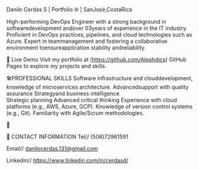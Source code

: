 Danilo Cerdas S | Portfolio 🌐 | SanJosé,CostaRica  

 High-performing DevOps Engineer with a strong background in softwaredevelopment andover 03years of experience in the IT industry. Proficient in DevOps practices, pipelines, and cloud technologies such as Azure. 
 Expert in teammanagement and fostering a collaborative environment toensureapplication stability andreliability.

🚀 Live Demo
 Visit my portfolio at (https://github.com/Alephdjcs) GitHub Pages to explore my projects and skills.

🛠️PROFESSIONAL SKILLS
   Software infrastructure and clouddevelopment, knowledge of microservices architecture.
   Advancedsupport with quality assurance
   Strategyand business intelligence  
   Strategic planning
   Advanced critical thinking 
   Experience with cloud platforms (e.g., AWS, Azure, 
   GCP).
   Knowledge of version control systems (e.g., Git).
   Familiarity with Agile/Scrum methodologies.

📂 

📧 CONTACT INFORMATION
  Tel// (506)72961591
  
  Email// danilocerdas.131@gmail.com
  
  Linkedin// https://www.linkedin.com/in/cerdasd/
